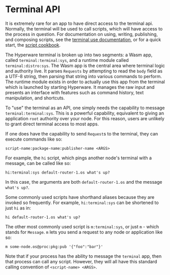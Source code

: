# Terminal API

It is extremely rare for an app to have direct access to the terminal api.
Normally, the terminal will be used to call scripts, which will have access to the process in question.
For documentation on using, writing, publishing, and composing scripts, see the [terminal use documentation](../system/terminal.md), or for a quick start, the [script cookbook](../cookbook/writing_scripts.md).

The Hyperware terminal is broken up into two segments: a Wasm app, called `terminal:terminal:sys`, and a runtime module called `terminal:distro:sys`.
The Wasm app is the central area where terminal logic and authority live.
It parses `Requests` by attempting to read the `body` field as a UTF-8 string, then parsing that string into various commands to perform.
The runtime module exists in order to actually use this app from the terminal which is launched by starting Hyperware.
It manages the raw input and presents an interface with features such as command history, text manipulation, and shortcuts.

To "use" the terminal as an API, one simply needs the capability to message `terminal:terminal:sys`.
This is a powerful capability, equivalent to giving an application `root` authority over your node.
For this reason, users are unlikely to grant direct terminal access to most apps.

If one does have the capability to send `Request`s to the terminal, they can execute commands like so:
```
script-name:package-name:publisher-name <ARGS>
```

For example, the `hi` script, which pings another node's terminal with a message, can be called like so:
```
hi:terminal:sys default-router-1.os what's up?
```
In this case, the arguments are both `default-router-1.os` and the message `what's up?`.

Some commonly used scripts have shorthand aliases because they are invoked so frequently.
For example, `hi:terminal:sys` can be shortened to just `hi` as in:
```
hi default-router-1.os what's up?
```

The other most commonly used script is `m:terminal:sys`, or just `m` - which stands for `Message`.
`m` lets you send a request to any node or application like so:
```
m some-node.os@proc:pkg:pub '{"foo":"bar"}'
```

Note that if your process has the ability to message the `terminal` app, then that process can call any script.
However, they will all have this standard calling convention of `<script-name> <ARGS>`.

